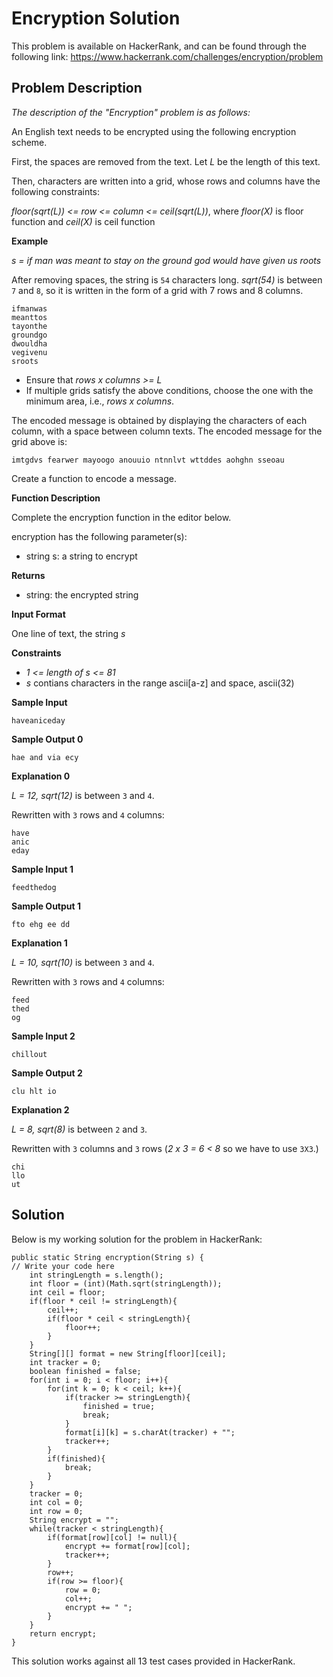 # Encryption Solution

This problem is available on HackerRank, and can be found through the following link: https://www.hackerrank.com/challenges/encryption/problem

## Problem Description

*The description of the "Encryption" problem is as follows:*

An English text needs to be encrypted using the following encryption scheme.

First, the spaces are removed from the text. Let *L* be the length of this text.

Then, characters are written into a grid, whose rows and columns have the following constraints:

*floor(sqrt(L)) <= row <= column <= ceil(sqrt(L))*, where *floor(X)* is floor function and *ceil(X)* is ceil function

**Example**

*s = if man was meant to stay on the ground god would have given us roots*

After removing spaces, the string is `54` characters long. *sqrt(54)* is between `7` and `8`, so it is written in the form of a grid with 7 rows and 8 columns.

```
ifmanwas  
meanttos          
tayonthe  
groundgo  
dwouldha  
vegivenu  
sroots
```
- Ensure that *rows x columns >= L*
- If multiple grids satisfy the above conditions, choose the one with the minimum area, i.e., *rows x columns*.

The encoded message is obtained by displaying the characters of each column, with a space between column texts. The encoded message for the grid above is:

`imtgdvs fearwer mayoogo anouuio ntnnlvt wttddes aohghn sseoau`

Create a function to encode a message.

**Function Description**

Complete the encryption function in the editor below.

encryption has the following parameter(s):
- string s: a string to encrypt

**Returns**

- string: the encrypted string

**Input Format**

One line of text, the string *s*

**Constraints**

- *1 <= length of s <= 81*
- *s* contians characters in the range ascii[a-z] and space, ascii(32)

**Sample Input**

```
haveaniceday
```

**Sample Output 0**

```
hae and via ecy
```

**Explanation 0**

*L = 12, sqrt(12)* is between `3` and `4`.

Rewritten with `3` rows and `4` columns:

```
have
anic
eday
```

**Sample Input 1**

```
feedthedog
```

**Sample Output 1**

```
fto ehg ee dd
```

**Explanation 1**

*L = 10, sqrt(10)* is between `3` and `4`.

Rewritten with `3` rows and `4` columns:

```
feed
thed
og
```

**Sample Input 2**

```
chillout
```

**Sample Output 2**

```
clu hlt io
```

**Explanation 2**

*L = 8, sqrt(8)* is between `2` and `3`.

Rewritten with `3` columns and `3` rows (*2 x 3 = 6 < 8* so we have to use `3X3`.)

```
chi
llo
ut
```

## Solution

Below is my working solution for the problem in HackerRank:

```
public static String encryption(String s) {
// Write your code here
    int stringLength = s.length();
    int floor = (int)(Math.sqrt(stringLength));
    int ceil = floor;
    if(floor * ceil != stringLength){
        ceil++;
        if(floor * ceil < stringLength){
            floor++;
        }
    }
    String[][] format = new String[floor][ceil];
    int tracker = 0;
    boolean finished = false;
    for(int i = 0; i < floor; i++){
        for(int k = 0; k < ceil; k++){
            if(tracker >= stringLength){
                finished = true;
                break;
            }
            format[i][k] = s.charAt(tracker) + "";
            tracker++;
        }
        if(finished){
            break;
        }
    }
    tracker = 0;
    int col = 0;
    int row = 0;
    String encrypt = "";
    while(tracker < stringLength){
        if(format[row][col] != null){
            encrypt += format[row][col];
            tracker++;
        }
        row++;
        if(row >= floor){
            row = 0;
            col++;
            encrypt += " ";
        }
    }
    return encrypt;
}
```

This solution works against all 13 test cases provided in HackerRank.
